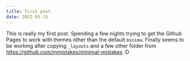```yaml
---
title: first post
date: 2022-05-15
---
```

This is really my first post. Spending a few nights trying to get the Github Pages to work with themes other than the default `minima`. Finally seems to be working after copying `_layouts` and a few other folder from https://github.com/mmistakes/minimal-mistakes :D
